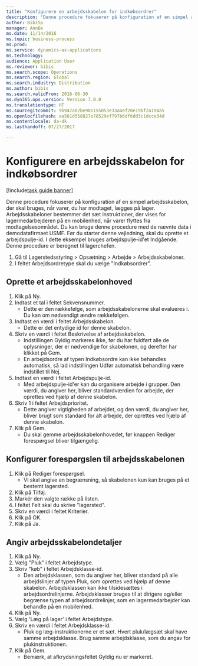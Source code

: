 ```yaml
--- 
title: "Konfigurere en arbejdsskabelon for indkøbsordrer"
description: "Denne procedure fokuserer på konfiguration af en simpel arbejdsskabelon, der skal bruges, når varer, du har modtaget, lægges på lager."
author: BibiSp
manager: AnnBe
ms.date: 11/14/2016
ms.topic: business-process
ms.prod: 
ms.service: dynamics-ax-applications
ms.technology: 
audience: Application User
ms.reviewer: bibis
ms.search.scope: Operations
ms.search.region: Global
ms.search.industry: Distribution
ms.author: bibis
ms.search.validFrom: 2016-06-30
ms.dyn365.ops.version: Version 7.0.0
ms.translationtype: HT
ms.sourcegitcommit: 9b947a02be981155053e33a4ef20e19bf2a194a5
ms.openlocfilehash: aa561d558827e78529ef797b6df6dd3c1dcce34d
ms.contentlocale: da-dk
ms.lasthandoff: 07/27/2017

---
```

# <a name="set-up-a-work-template-for-purchase-orders"></a>Konfigurere en arbejdsskabelon for indkøbsordrer

[!include[task guide banner](../../includes/task-guide-banner.md)]

Denne procedure fokuserer på konfiguration af en simpel arbejdsskabelon, der skal bruges, når varer, du har modtaget, lægges på lager. Arbejdsskabeloner bestemmer det sæt instruktioner, der vises for lagermedarbejderen på en mobilenhed, når varer flyttes fra modtagelsesområdet. Du kan bruge denne procedure med de nævnte data i demodatafirmaet USMF. Før du starter denne vejledning, skal du oprette et arbejdspulje-id. I dette eksempel bruges arbejdspulje-id'et Indgående. Denne procedure er beregnet til lagerchefen.

1. Gå til Lagerstedsstyring > Opsætning > Arbejde > Arbejdsskabeloner.
2. I feltet Arbejdsordretype skal du vælge "Indkøbsordrer".

## <a name="create-a-work-template-header"></a>Oprette et arbejdsskabelonhoved
1. Klik på Ny.
2. Indtast et tal i feltet Sekvensnummer.
    * Dette er den rækkefølge, som arbejdsskabelonerne skal evalueres i. Du kan om nødvendigt ændre rækkefølgen.  
3. Indtast en værdi i feltet Arbejdsskabelon.
    * Dette er det entydige id for denne skabelon.  
4. Skriv en værdi i feltet Beskrivelse af arbejdsskabelon.
    * Indstillingen Gyldig markeres ikke, før du har fuldført alle de oplysninger, der er nødvendige for skabelonen, og derefter har klikket på Gem.  
    * En arbejdsordre af typen Indkøbsordre kan ikke behandles automatisk, så lad indstillingen Udfør automatisk behandling være indstillet til Nej.  
5. Indtast en værdi i feltet Arbejdspulje-id.
    * Med arbejdspulje-id'er kan du organisere arbejde i grupper. Den værdi, du angiver her, bliver standardværdien for arbejde, der oprettes ved hjælp af denne skabelon.  
6. Skriv 1 i feltet Arbejdsprioritet.
    * Dette angiver vigtigheden af arbejdet, og den værdi, du angiver her, bliver brugt som standard for alt arbejde, der oprettes ved hjælp af denne skabelon.  
7. Klik på Gem.
    * Du skal gemme arbejdsskabelonhovedet, før knappen Rediger forespørgsel bliver tilgængelig.  

## <a name="set-up-the-query-for-the-work-template"></a>Konfigurer forespørgslen til arbejdsskabelonen
1. Klik på Rediger forespørgsel.
    * Vi skal angive en begrænsning, så skabelonen kun kan bruges på et bestemt lagersted.  
2. Klik på Tilføj.
3. Markér den valgte række på listen.
4. I feltet Felt skal du skrive "lagersted".
5. Skriv en værdi i feltet Kriterier.
6. Klik på OK.
7. Klik på Ja.

## <a name="set-work-template-details"></a>Angiv arbejdsskabelondetaljer
1. Klik på Ny.
2. Vælg "Pluk" i feltet Arbejdstype.
3. Skriv "køb" i feltet Arbejdsklasse-id.
    * Den arbejdsklassen, som du angiver her, bliver standard på alle arbejdslinjer af typen Pluk, som oprettes ved hjælp af denne skabelon. Arbejdsklassen kan ikke tilsidesættes i arbejdsordrelinjerne. Arbejdsklasser bruges til at dirigere og/eller begrænse typen af arbejdsordrelinjer, som en lagermedarbejder kan behandle på en mobilenhed.  
4. Klik på Ny.
5. Vælg 'Læg på lager' i feltet Arbejdstype.
6. Skriv en værdi i feltet Arbejdsklasse-id.
    * Pluk og læg-instruktionerne er et sæt. Hvert pluk/lægsæt skal have samme arbejdsklasse. Brug samme arbejdsklasse, som du angav for plukinstruktionen.  
7. Klik på Gem.
    * Bemærk, at afkrydsningsfeltet Gyldig nu er markeret.  


